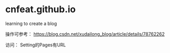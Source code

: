 # cnfeat.github.io
learning to create a blog

操作可参考：
https://blog.csdn.net/xudailong_blog/article/details/78762262

访问：
Setting的Pages有URL
